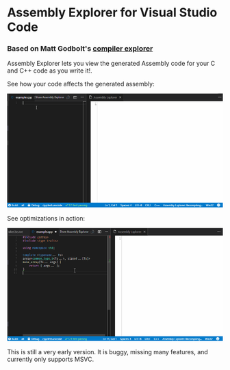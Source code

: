 # Assembly Explorer for Visual Studio Code

### Based on Matt Godbolt's [compiler explorer](https://gcc.godbolt.org/)

Assembly Explorer lets you view the generated Assembly code for your C and C++
code as you write it!.

See how your code affects the generated assembly:

![Simple Usage](images/asme.gif)

See optimizations in action:

![Seeing Optimizations](images/asme2.gif)

This is still a very early version. It is buggy, missing many features, and
currently only supports MSVC.